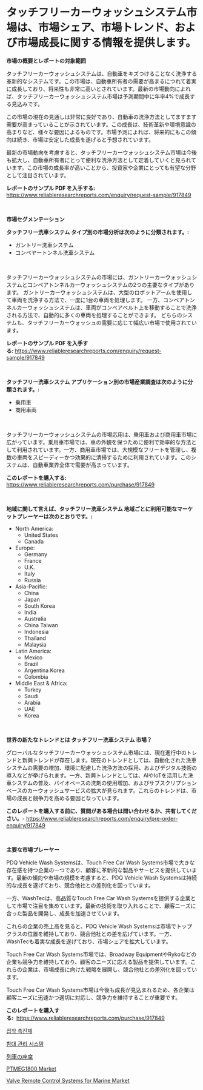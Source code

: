 <p><h1>タッチフリーカーウォッシュシステム市場は、市場シェア、市場トレンド、および市場成長に関する情報を提供します。</h1></p><p><strong>市場の概要とレポートの対象範囲</strong></p>
<p><p>タッチフリーカーウォッシュシステムは、自動車をキズつけることなく洗浄する革新的なシステムです。この市場は、自動車所有者の需要が高まるにつれて着実に成長しており、将来性も非常に高いとされています。最新の市場動向によれば、タッチフリーカーウォッシュシステム市場は予測期間中に年率4%で成長する見込みです。</p><p>この市場の現在の見通しは非常に良好であり、自動車の洗浄方法としてますます需要が高まっていることが示されています。この成長は、技術革新や環境意識の高まりなど、様々な要因によるものです。市場予測によれば、将来的にもこの傾向は続き、市場は安定した成長を遂げると予想されています。</p><p>最新の市場動向を考慮すると、タッチフリーカーウォッシュシステム市場は今後も拡大し、自動車所有者にとって便利な洗浄方法として定着していくと見られています。この市場の成長率が高いことから、投資家や企業にとっても有望な分野として注目されています。</p></p>
<p><strong>レポートのサンプル PDF を入手する:</strong> <a href="https://www.reliableresearchreports.com/enquiry/request-sample/917849">https://www.reliableresearchreports.com/enquiry/request-sample/917849</a></p>
<p>&nbsp;</p>
<p><strong>市場セグメンテーション</strong></p>
<p><strong>タッチフリー洗車システム タイプ別の市場分析は次のように分類されます。:</strong></p>
<p><ul><li>ガントリー洗車システム</li><li>コンベヤートンネル洗車システム</li></ul></p>
<p>&nbsp;</p>
<p><p>タッチフリーカーウォッシュシステムの市場には、ガントリーカーウォッシュシステムとコンベアトンネルカーウォッシュシステムの2つの主要なタイプがあります。 ガントリーカーウォッシュシステムは、大型のロボットアームを使用して車両を洗浄する方法で、一度に1台の車両を処理します。 一方、コンベアトンネルカーウォッシュシステムは、車両がコンベアベルト上を移動することで洗浄される方法で、自動的に多くの車両を処理することができます。 どちらのシステムも、タッチフリーカーウォッシュの需要に応じて幅広い市場で使用されています。</p></p>
<p><strong>レポートのサンプル PDF を入手する:</strong>&nbsp;<a href="https://www.reliableresearchreports.com/enquiry/request-sample/917849">https://www.reliableresearchreports.com/enquiry/request-sample/917849</a></p>
<p>&nbsp;</p>
<p><strong> タッチフリー洗車システム アプリケーション別の市場産業調査は次のように分類されます。:</strong></p>
<p><ul><li>乗用車</li><li>商用車両</li></ul></p>
<p>&nbsp;</p>
<p><p>タッチフリーカーウォッシュシステムの市場応用は、乗用車および商用車市場に広がっています。乗用車市場では、車の外観を保つために便利で効率的な方法として利用されています。一方、商用車市場では、大規模なフリートを管理し、複数の車両をスピーディーかつ効果的に清掃するために利用されています。このシステムは、自動車業界全体で需要が高まっています。</p></p>
<p><strong>このレポートを購入する:</strong>&nbsp; <a href="https://www.reliableresearchreports.com/purchase/917849">https://www.reliableresearchreports.com/purchase/917849</a></p>
<p>&nbsp;</p>
<p><strong>地域に関して言えば、タッチフリー洗車システム 地域ごとに利用可能なマーケットプレーヤーは次のとおりです。:</strong></p>
<p><ul>
    <li>
        North America:
        <ul>
            <li>United States</li>
            <li>Canada</li>
        </ul>
    </li>
    <li>
        Europe:
        <ul>
            <li>Germany</li>
            <li>France</li>
            <li>U.K.</li>
            <li>Italy</li>
            <li>Russia</li>
        </ul>
    </li>
    <li>
        Asia-Pacific:
        <ul>
            <li>China</li>
            <li>Japan</li>
            <li>South Korea</li>
            <li>India</li>
            <li>Australia</li>
            <li>China Taiwan</li>
            <li>Indonesia</li>
            <li>Thailand</li>
            <li>Malaysia</li>
        </ul>
    </li>
    <li>
        Latin America:
        <ul>
            <li>Mexico</li>
            <li>Brazil</li>
            <li>Argentina Korea</li>
            <li>Colombia</li>
        </ul>
    </li>
    <li>
        Middle East & Africa:
        <ul>
            <li>Turkey</li>
            <li>Saudi</li>
            <li>Arabia</li>
            <li>UAE</li>
            <li>Korea</li>
        </ul>
    </li>
    </ul></p>
<p>&nbsp;</p>
<p><strong>世界の新たなトレンドとは タッチフリー洗車システム 市場？</strong></p>
<p><p>グローバルなタッチフリーカーウォッシュシステム市場には、現在進行中のトレンドと新興トレンドが存在します。現在のトレンドとしては、自動化された洗車システムの需要の増加、環境に配慮した洗浄方法の採用、およびデジタル技術の導入などが挙げられます。一方、新興トレンドとしては、AIやIoTを活用した洗車システムの普及、バイオベースの洗剤の使用増加、およびサブスクリプションベースのカーウォッシュサービスの拡大が見られます。これらのトレンドは、市場の成長と競争力を高める要因となっています。</p></p>
<p><strong>このレポートを購入する前に、質問がある場合は問い合わせるか、共有してください。</strong>- <a href="https://www.reliableresearchreports.com/enquiry/pre-order-enquiry/917849">https://www.reliableresearchreports.com/enquiry/pre-order-enquiry/917849</a></p>
<p>&nbsp;</p>
<p><strong>主要な市場プレーヤー</strong></p>
<p><p>PDQ Vehicle Wash Systemsは、Touch Free Car Wash Systems市場で大きな存在感を持つ企業の一つであり、顧客に革新的な製品やサービスを提供しています。最新の傾向や市場の規模を考慮すると、PDQ Vehicle Wash Systemsは持続的な成長を遂げており、競合他社との差別化を図っています。</p><p>一方、WashTecは、高品質なTouch Free Car Wash Systemsを提供する企業として市場で注目を集めています。最新の技術を取り入れることで、顧客ニーズに合った製品を開発し、成長を加速させています。</p><p>これらの企業の売上高を見ると、PDQ Vehicle Wash Systemsは市場でトップクラスの位置を維持しており、競合他社との差を広げています。一方、WashTecも着実な成長を遂げており、市場シェアを拡大しています。</p><p>Touch Free Car Wash Systems市場では、Broadway EquipmentやRykoなどの企業も競争力を維持しており、顧客のニーズに応える製品を提供しています。これらの企業は、市場成長に向けた戦略を展開し、競合他社との差別化を図っています。</p><p>Touch Free Car Wash Systems市場は今後も成長が見込まれるため、各企業は顧客ニーズに迅速かつ適切に対応し、競争力を維持することが重要です。</p></p>
<p><strong>このレポートを購入する:</strong>&nbsp;&nbsp;<a href="https://www.reliableresearchreports.com/purchase/917849">https://www.reliableresearchreports.com/purchase/917849</a></p>
<p><p><a href="https://medium.com/@tommywilkinsblakev5p335aqoc/%EB%B6%80%EC%B0%A9-%EC%B4%89%EC%A7%84%EC%A0%9C-%EC%8B%9C%EC%9E%A5-%EA%B7%9C%EB%AA%A8-cagr-%ED%8A%B8%EB%A0%8C%EB%93%9C-2024-2030-0c9a2bd2b14d">접착 촉진제</a></p><p><a href="https://medium.com/@tommywilkinsblakev5p335aqoc/%ED%94%8C%EB%A6%AC%ED%8A%B8-%EA%B4%80%EB%A6%AC-%EC%8B%9C%EC%8A%A4%ED%85%9C-%EC%8B%9C%EC%9E%A5-%EB%B3%B4%EA%B3%A0%EC%84%9C%EB%8A%94-%EC%9D%B4-%EC%8B%9C%EC%9E%A5%EC%9D%98-%EC%B5%9C%EC%8B%A0-%ED%8A%B8%EB%A0%8C%EB%93%9C%EC%99%80-%EC%84%B1%EC%9E%A5-%EA%B8%B0%ED%9A%8C%EB%A5%BC-%EB%B3%B4%EC%97%AC%EC%A4%8D%EB%8B%88%EB%8B%A4-a52794c065b6">함대 관리 시스템</a></p><p><a href="https://medium.com/@joanna-goyvaerts/%E9%9B%BB%E8%BB%8A%E3%81%AE%E5%B8%AD%E5%B8%82%E5%A0%B4-%E3%82%BF%E3%82%A4%E3%83%97-%E7%94%A8%E9%80%94-%E5%9C%B0%E7%90%86%E3%81%AB%E3%82%88%E3%82%8B%E5%8C%85%E6%8B%AC%E7%9A%84%E3%81%AA%E8%A9%95%E4%BE%A1-4d207c54ecf7">列車の座席</a></p><p><a href="https://bubble-tree-ea4.notion.site/PTMEG1800-Market-Research-Report-Provides-Critical-Insights-that-can-help-Shape-Business-Development-85f102bc605b499c8efdee87ffba1a2e">PTMEG1800 Market</a></p><p><a href="https://glittery-fuchsia-86a.notion.site/Valve-Remote-Control-Systems-for-Marine-Market-Offers-Provide-Insightful-Data-for-the-Time-Period-fr-74f221311ec04ac2a79e530113e92a2d">Valve Remote Control Systems for Marine Market</a></p></p>
